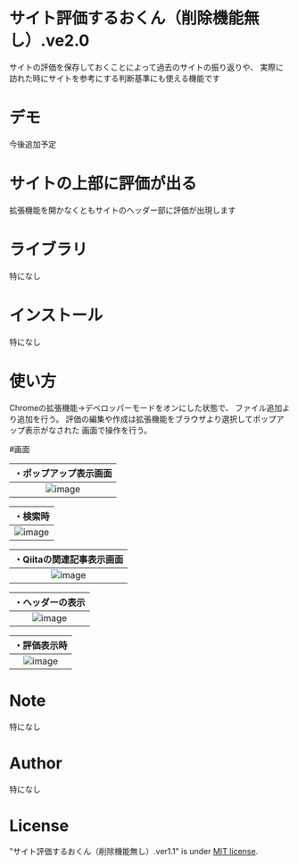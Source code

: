 # サイト評価するおくん（削除機能無し）.ve2.0
 
サイトの評価を保存しておくことによって過去のサイトの振り返りや、
実際に訪れた時にサイトを参考にする判断基準にも使える機能です
 
# デモ
 
今後追加予定
 
# サイトの上部に評価が出る
 
拡張機能を開かなくともサイトのヘッダー部に評価が出現します
 
# ライブラリ
 
特になし

# インストール
 
特になし
 
# 使い方
 
Chromeの拡張機能→デベロッパーモードをオンにした状態で、
ファイル追加より追加を行う。
評価の編集や作成は拡張機能をブラウザより選択してポップアップ表示がなされた
画面で操作を行う。

#画面

| ・ポップアップ表示画面 |
|:------------:|
|     ![image](https://user-images.githubusercontent.com/98086140/183587843-07eeca9b-e2ec-4fc7-bf90-00f1992b078c.png)    |

|    ・検索時    |
|:------------:|
|     ![image](https://user-images.githubusercontent.com/98086140/183588019-e87de594-3f44-49c8-824e-a8f7d5131c84.png)     |

|      ・Qiitaの関連記事表示画面      |
|:------------:|
|    ![image](https://user-images.githubusercontent.com/98086140/183588133-70d6f752-a6be-426a-92de-dfdb8a09cffc.png)    |

|   ・ヘッダーの表示    |
|:------------:|
|![image](https://user-images.githubusercontent.com/98086140/183588224-92214423-6ebe-43d6-9fcb-6c5264122525.png)    |

|   ・評価表示時    |
|:------------:|
|   ![image](https://user-images.githubusercontent.com/98086140/183588675-fbc9ca10-0a71-48b3-a05a-571cdad0120b.png)   |

# Note
 
特になし
 
# Author
 
特になし

 
# License

 
"サイト評価するおくん（削除機能無し）.ver1.1" is under [MIT license](https://en.wikipedia.org/wiki/MIT_License).

 
